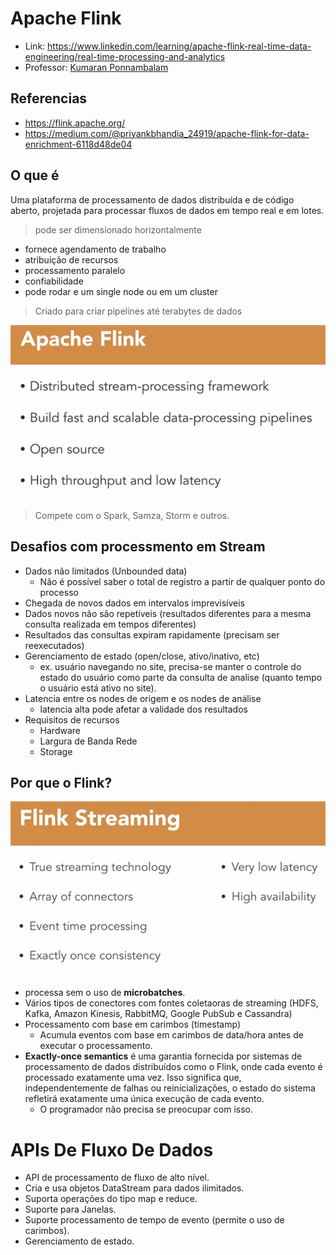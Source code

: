 # Apache Flink

- Link: https://www.linkedin.com/learning/apache-flink-real-time-data-engineering/real-time-processing-and-analytics
- Professor: [Kumaran Ponnambalam](https://www.linkedin.com/learning/instructors/kumaran-ponnambalam)

## Referencias
- https://flink.apache.org/
- https://medium.com/@priyankbhandia_24919/apache-flink-for-data-enrichment-6118d48de04

## O que é

Uma plataforma de processamento de dados distribuída e de código aberto, projetada para processar fluxos de dados em tempo real e em lotes.
> pode ser dimensionado horizontalmente
- fornece agendamento de trabalho
- atribuição de recursos
- processamento paralelo
- confiabilidade
- pode rodar e um single node ou em um cluster

> Criado para criar pipelines até terabytes de dados

![alt text](image.png)

>Compete com o Spark, Samza, Storm e outros.

## Desafios com processmento em Stream

- Dados não limitados (Unbounded data)
    - Não é possível saber o total de registro a partir de qualquer ponto do processo
- Chegada de novos dados em intervalos imprevisíveis
- Dados novos não são repetíveis (resultados diferentes para a mesma consulta realizada em tempos diferentes)
- Resultados das consultas expiram rapidamente (precisam ser reexecutados)
- Gerenciamento de estado (open/close, ativo/inativo, etc)
    - ex. usuário navegando no site, precisa-se manter o controle do estado do usuário como parte da consulta de analise (quanto tempo o usuário está ativo no site).
- Latencia entre os nodes de origem e os nodes de análise
    - latencia alta pode afetar a validade dos resultados
- Requisitos de recursos
    - Hardware
    - Largura de Banda Rede
    - Storage

## Por que o Flink?

![alt text](image-1.png)

- processa sem o uso de **microbatches**.
- Vários tipos de conectores com fontes coletaoras de streaming (HDFS, Kafka, Amazon Kinesis, RabbitMQ, Google PubSub e Cassandra)
- Processamento com base em carimbos (timestamp)
    - Acumula eventos com base em carimbos de data/hora antes de executar o processamento.
- **Exactly-once semantics** é uma garantia fornecida por sistemas de processamento de dados distribuídos como o Flink, onde cada evento é processado exatamente uma vez. Isso significa que, independentemente de falhas ou reinicializações, o estado do sistema refletirá exatamente uma única execução de cada evento. 
    - O programador não precisa se preocupar com isso.


# APIs De Fluxo De Dados
- API de processamento de fluxo de alto nível.
- Cria e usa objetos DataStream para dados ilimitados.
- Suporta operações do tipo map e reduce.
- Suporte para Janelas.
- Suporte processamento de tempo de evento (permite o uso de carimbos).
- Gerenciamento de estado.



















